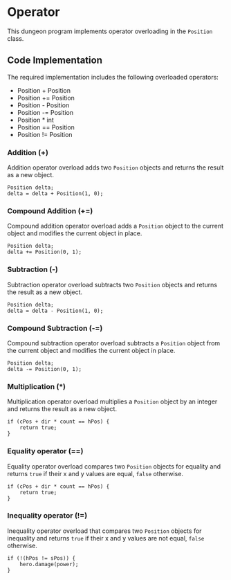# Operator
This dungeon program implements operator overloading in the `Position` class. 

## Code Implementation
The required implementation includes the following overloaded operators:
* Position + Position 
* Position += Position 
* Position - Position 
* Position -= Position 
* Position * int 
* Position == Position 
* Position != Position

### Addition (+)
Addition operator overload adds two `Position` objects and returns the result as a new object.
```
Position delta;
delta = delta + Position(1, 0);
```

### Compound Addition (+=)
Compound addition operator overload adds a `Position` object to the current object and modifies the current object in place.
```
Position delta;
delta += Position(0, 1);
```

### Subtraction (-)
Subtraction operator overload subtracts two `Position` objects and returns the result as a new object.
```
Position delta;
delta = delta - Position(1, 0);
```

### Compound Subtraction (-=)
Compound subtraction operator overload subtracts a `Position` object from the current object and modifies the current object in place.
```
Position delta;
delta -= Position(0, 1);
```

### Multiplication (*)
Multiplication operator overload multiplies a `Position` object by an integer and returns the result as a new object.
```
if (cPos + dir * count == hPos) {
    return true;
}
```

### Equality operator (==)
Equality operator overload compares two `Position` objects for equality and returns `true` if their x and y values are equal, `false` otherwise.
```
if (cPos + dir * count == hPos) {
    return true;
}
```

### Inequality operator (!=)
Inequality operator overload that compares two `Position` objects for inequality and returns `true` if their x and y values are not equal, `false` otherwise.
```
if (!(hPos != sPos)) {
    hero.damage(power);
}
```